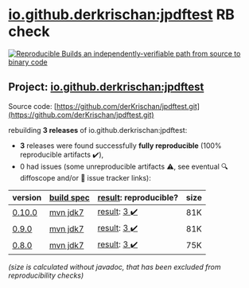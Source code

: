 [io.github.derkrischan:jpdftest](https://search.maven.org/artifact/io.github.derkrischan/jpdftest/) RB check
=======

[![Reproducible Builds](https://reproducible-builds.org/images/logos/rb.svg) an independently-verifiable path from source to binary code](https://reproducible-builds.org/)

## Project: [io.github.derkrischan:jpdftest](https://search.maven.org/artifact/io.github.derkrischan/jpdftest/)

Source code: [https://github.com/derKrischan/jpdftest.git](https://github.com/derKrischan/jpdftest.git)

rebuilding **3 releases** of io.github.derkrischan:jpdftest:
- **3** releases were found successfully **fully reproducible** (100% reproducible artifacts :heavy_check_mark:),
- 0 had issues (some unreproducible artifacts :warning:, see eventual :mag: diffoscope and/or :memo: issue tracker links):

| version | [build spec](/BUILDSPEC.md) | [result](https://reproducible-builds.org/docs/jvm/): reproducible? | size |
| -- | --------- | ------ | -- |
| [0.10.0](https://search.maven.org/artifact/io.github.derkrischan/jpdftest/0.10.0/pom) | [mvn jdk7](jpdftest-0.10.0.buildspec) | [result](jpdftest-0.10.0.buildinfo): [3 :heavy_check_mark: ](jpdftest-0.10.0.buildcompare) | 81K |
| [0.9.0](https://search.maven.org/artifact/io.github.derkrischan/jpdftest/0.9.0/pom) | [mvn jdk7](jpdftest-0.9.0.buildspec) | [result](jpdftest-0.9.0.buildinfo): [3 :heavy_check_mark: ](jpdftest-0.9.0.buildcompare) | 81K |
| [0.8.0](https://search.maven.org/artifact/io.github.derkrischan/jpdftest/0.8.0/pom) | [mvn jdk7](jpdftest-0.8.0.buildspec) | [result](jpdftest-0.8.0.buildinfo): [3 :heavy_check_mark: ](jpdftest-0.8.0.buildcompare) | 75K |

<i>(size is calculated without javadoc, that has been excluded from reproducibility checks)</i>
